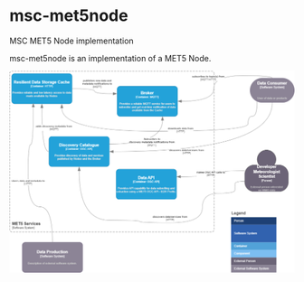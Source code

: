 # msc-met5node
MSC MET5 Node implementation

msc-met5node is an implementation of a MET5 Node.

<a href="docs/architecture/c4.container-phase2.png"><img alt="MET5 Node C4 component diagram" src="docs/architecture/c4-container-phase2.png" width="800"/></a>
